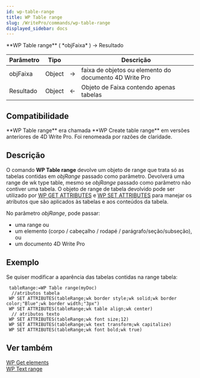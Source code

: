 ```yaml
---
id: wp-table-range
title: WP Table range
slug: /WritePro/commands/wp-table-range
displayed_sidebar: docs
---
```


<!--REF #_command_.WP Table range.Syntax-->**WP Table range** ( *objFaixa* ) -> Resultado<!-- END REF-->
<!--REF #_command_.WP Table range.Params-->
| Parâmetro | Tipo |  | Descrição |
| --- | --- | --- | --- |
| objFaixa | Object | &#8594;  | faixa de objetos ou elemento do documento 4D Write Pro |
| Resultado | Object | &#8592; | Objeto de Faixa contendo apenas tabelas |

<!-- END REF-->

## Compatibilidade 

<!--REF #_command_.WP Table range.Summary-->**WP Table range** era chamada **WP Create table range** em versões anteriores de 4D Write Pro.<!-- END REF--> Foi renomeada por razões de claridade. 

## Descrição 

O comando **WP Table range** devolve um objeto de range que trata só as tabelas contidas em *objRange* passado como parâmetro. Devolverá uma range de wk type table, mesmo se *objRange* passado como parâmetro não contiver uma tabela. O objeto de range de tabela devolvido pode ser utilizado por [WP GET ATTRIBUTES](wp-get-attributes.md) e [WP SET ATTRIBUTES](wp-set-attributes.md) para manejar os atributos que são aplicados às tabelas e aos conteúdos da tabela.

No parâmetro *objRange*, pode passar:

* uma range ou
* um elemento (corpo / cabeçalho / rodapé / parágrafo/seção/subseção), ou
* um documento 4D Write Pro

## Exemplo 

Se quiser modificar a aparência das tabelas contidas na range tabela:

```4d
 tableRange:=WP Table range(myDoc)
  //atributos tabela
 WP SET ATTRIBUTES(tableRange;wk border style;wk solid;wk border color;"Blue";wk border width;"3px")
 WP SET ATTRIBUTES(tableRange;wk table align;wk center)
  // atributos texto   
 WP SET ATTRIBUTES(tableRange;wk font size;12)
 WP SET ATTRIBUTES(tableRange;wk text transform;wk capitalize)
 WP SET ATTRIBUTES(tableRange;wk font bold;wk true)
```

## Ver também 

[WP Get elements](wp-get-elements.md)  
[WP Text range](wp-text-range.md)  